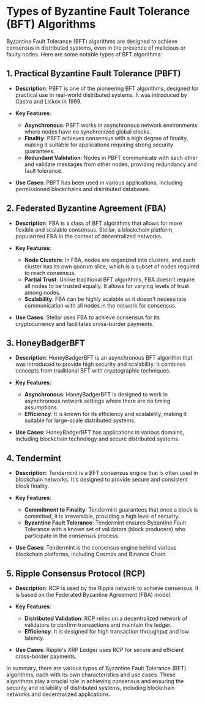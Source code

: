 # Types of Byzantine Fault Tolerance (BFT) Algorithms

Byzantine Fault Tolerance (BFT) algorithms are designed to achieve consensus in distributed systems, even in the presence of malicious or faulty nodes. Here are some notable types of BFT algorithms:

## 1. **Practical Byzantine Fault Tolerance (PBFT)**

- **Description**: PBFT is one of the pioneering BFT algorithms, designed for practical use in real-world distributed systems. It was introduced by Castro and Liskov in 1999.

- **Key Features**:
  - **Asynchronous**: PBFT works in asynchronous network environments where nodes have no synchronized global clocks.
  - **Finality**: PBFT achieves consensus with a high degree of finality, making it suitable for applications requiring strong security guarantees.
  - **Redundant Validation**: Nodes in PBFT communicate with each other and validate messages from other nodes, providing redundancy and fault tolerance.

- **Use Cases**: PBFT has been used in various applications, including permissioned blockchains and distributed databases.

## 2. **Federated Byzantine Agreement (FBA)**

- **Description**: FBA is a class of BFT algorithms that allows for more flexible and scalable consensus. Stellar, a blockchain platform, popularized FBA in the context of decentralized networks.

- **Key Features**:
  - **Node Clusters**: In FBA, nodes are organized into clusters, and each cluster has its own quorum slice, which is a subset of nodes required to reach consensus.
  - **Partial Trust**: Unlike traditional BFT algorithms, FBA doesn't require all nodes to be trusted equally. It allows for varying levels of trust among nodes.
  - **Scalability**: FBA can be highly scalable as it doesn't necessitate communication with all nodes in the network for consensus.

- **Use Cases**: Stellar uses FBA to achieve consensus for its cryptocurrency and facilitates cross-border payments.

## 3. **HoneyBadgerBFT**

- **Description**: HoneyBadgerBFT is an asynchronous BFT algorithm that was introduced to provide high security and scalability. It combines concepts from traditional BFT with cryptographic techniques.

- **Key Features**:
  - **Asynchronous**: HoneyBadgerBFT is designed to work in asynchronous network settings where there are no timing assumptions.
  - **Efficiency**: It is known for its efficiency and scalability, making it suitable for large-scale distributed systems.

- **Use Cases**: HoneyBadgerBFT has applications in various domains, including blockchain technology and secure distributed systems.

## 4. **Tendermint**

- **Description**: Tendermint is a BFT consensus engine that is often used in blockchain networks. It's designed to provide secure and consistent block finality.

- **Key Features**:
  - **Commitment to Finality**: Tendermint guarantees that once a block is committed, it is irreversible, providing a high level of security.
  - **Byzantine Fault Tolerance**: Tendermint ensures Byzantine Fault Tolerance with a known set of validators (block producers) who participate in the consensus process.

- **Use Cases**: Tendermint is the consensus engine behind various blockchain platforms, including Cosmos and Binance Chain.

## 5. **Ripple Consensus Protocol (RCP)**

- **Description**: RCP is used by the Ripple network to achieve consensus. It is based on the Federated Byzantine Agreement (FBA) model.

- **Key Features**:
  - **Distributed Validation**: RCP relies on a decentralized network of validators to confirm transactions and maintain the ledger.
  - **Efficiency**: It is designed for high transaction throughput and low latency.

- **Use Cases**: Ripple's XRP Ledger uses RCP for secure and efficient cross-border payments.

In summary, there are various types of Byzantine Fault Tolerance (BFT) algorithms, each with its own characteristics and use cases. These algorithms play a crucial role in achieving consensus and ensuring the security and reliability of distributed systems, including blockchain networks and decentralized applications.
